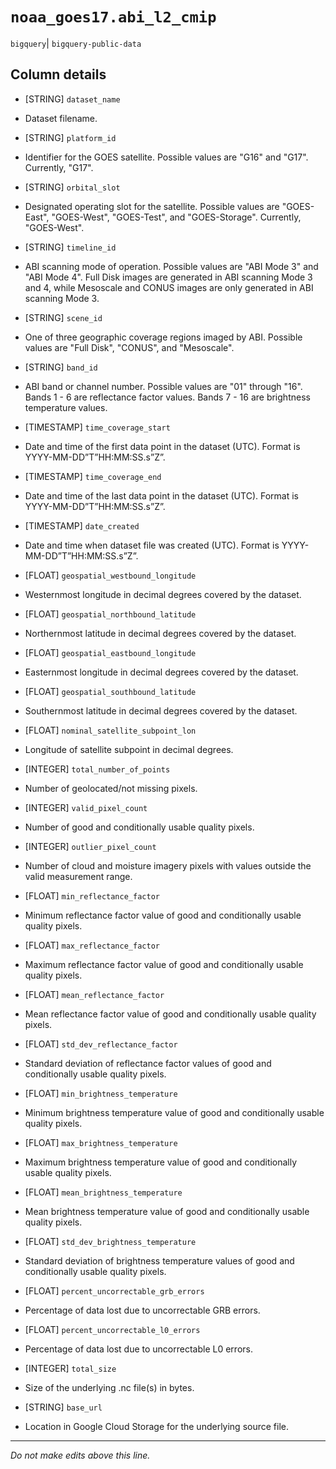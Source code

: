 # `noaa_goes17.abi_l2_cmip`
`bigquery`| `bigquery-public-data`

## Column details
* [STRING]    `dataset_name`
 - Dataset filename.
* [STRING]    `platform_id`
 - Identifier for the GOES satellite. Possible values are "G16" and "G17". Currently, "G17".
* [STRING]    `orbital_slot`
 - Designated operating slot for the satellite. Possible values are "GOES-East", "GOES-West", "GOES-Test", and "GOES-Storage". Currently, "GOES-West".
* [STRING]    `timeline_id`
 - ABI scanning mode of operation. Possible values are "ABI Mode 3" and "ABI Mode 4". Full Disk images are generated in ABI scanning Mode 3 and 4, while Mesoscale and CONUS images are only generated in ABI scanning Mode 3.
* [STRING]    `scene_id`
 - One of three geographic coverage regions imaged by ABI. Possible values are "Full Disk", "CONUS", and "Mesoscale".
* [STRING]    `band_id`
 - ABI band or channel number. Possible values are "01" through "16". Bands 1 - 6 are reflectance factor values. Bands 7 - 16 are brightness temperature values.
* [TIMESTAMP] `time_coverage_start`
 - Date and time of the first data point in the dataset (UTC). Format is YYYY-MM-DD”T”HH:MM:SS.s”Z”.
* [TIMESTAMP] `time_coverage_end`
 - Date and time of the last data point in the dataset (UTC). Format is YYYY-MM-DD”T”HH:MM:SS.s”Z”.
* [TIMESTAMP] `date_created`
 - Date and time when dataset file was created (UTC). Format is YYYY-MM-DD”T”HH:MM:SS.s”Z”.
* [FLOAT]     `geospatial_westbound_longitude`
 - Westernmost longitude in decimal degrees covered by the dataset.
* [FLOAT]     `geospatial_northbound_latitude`
 - Northernmost latitude in decimal degrees covered by the dataset.
* [FLOAT]     `geospatial_eastbound_longitude`
 - Easternmost longitude in decimal degrees covered by the dataset.
* [FLOAT]     `geospatial_southbound_latitude`
 - Southernmost latitude in decimal degrees covered by the dataset.
* [FLOAT]     `nominal_satellite_subpoint_lon`
 - Longitude of satellite subpoint in decimal degrees.
* [INTEGER]   `total_number_of_points`
 - Number of geolocated/not missing pixels.
* [INTEGER]   `valid_pixel_count`
 - Number of good and conditionally usable quality pixels.
* [INTEGER]   `outlier_pixel_count`
 - Number of cloud and moisture imagery pixels with values outside the valid measurement range.
* [FLOAT]     `min_reflectance_factor`
 - Minimum reflectance factor value of good and conditionally usable quality pixels.
* [FLOAT]     `max_reflectance_factor`
 - Maximum reflectance factor value of good and conditionally usable quality pixels.
* [FLOAT]     `mean_reflectance_factor`
 - Mean reflectance factor value of good and conditionally usable quality pixels.
* [FLOAT]     `std_dev_reflectance_factor`
 - Standard deviation of reflectance factor values of good and conditionally usable quality pixels.
* [FLOAT]     `min_brightness_temperature`
 - Minimum brightness temperature value of good and conditionally usable quality pixels.
* [FLOAT]     `max_brightness_temperature`
 - Maximum brightness temperature value of good and conditionally usable quality pixels.
* [FLOAT]     `mean_brightness_temperature`
 - Mean brightness temperature value of good and conditionally usable quality pixels.
* [FLOAT]     `std_dev_brightness_temperature`
 - Standard deviation of brightness temperature values of good and conditionally usable quality pixels.
* [FLOAT]     `percent_uncorrectable_grb_errors`
 - Percentage of data lost due to uncorrectable GRB errors.
* [FLOAT]     `percent_uncorrectable_l0_errors`
 - Percentage of data lost due to uncorrectable L0 errors.
* [INTEGER]   `total_size`
 - Size of the underlying .nc file(s) in bytes.
* [STRING]    `base_url`
 - Location in Google Cloud Storage for the underlying source file.

-------------------------------------------------------------------------------
*Do not make edits above this line.*
